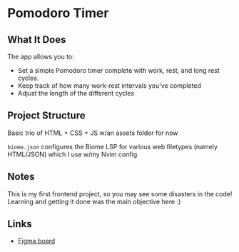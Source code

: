 # Pomodoro Timer

## What It Does 

The app allows you to:
- Set a simple Pomodoro timer complete with work, rest, and long rest cycles.
- Keep track of how many work-rest intervals you've completed
- Adjust the length of the different cycles

## Project Structure

Basic trio of HTML + CSS + JS w/an assets folder for now

`biome.json` configures the Biome LSP for various web filetypes (namely HTML/JSON) which I use w/my Nvim config

## Notes

This is my first frontend project, so you may see some disasters in the code! Learning and getting it done was the main objective here :) 

## Links

- [Figma board](https://www.figma.com/design/UtprImiaUWIsJWMZ5heeHJ/Pomotimer?node-id=0-1&t=6voRKGZpPIedE5DR-1)
